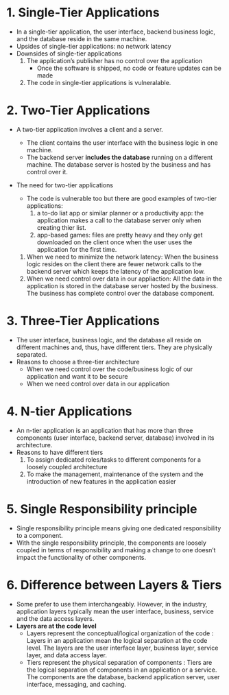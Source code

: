 # 1. Single-Tier Applications
- In a single-tier application, the user interface, backend business logic, and the database reside in the same machine.
- Upsides of single-tier applications: no network latency
- Downsides of single-tier applications
    1. The application’s publisher has no control over the application 
        - Once the software is shipped, no code or feature updates can be made
    2. The code in single-tier applications is vulneralable.

# 2. Two-Tier Applications
- A two-tier application involves a client and a server. 
    - The client contains the user interface with the business logic in one machine.
    - The backend server **includes the database** running on a different machine. The database server is hosted by the business and has control over it.

- The need for two-tier applications
    - The code is vulnerable too but there are good examples of two-tier applications:
        1. a to-do liat app or similar planner or a productivity app: the application makes a call to the database server only when creating thier list.
        2. app-based games: files are pretty heavy and they only get downloaded on the client once when the user uses the application for the first time.
    1. When we need to minimize the network latency: When the business logic resides on the client there are fewer network calls to the backend server which keeps the latency of the application low.
    2. When we need control over data in our appliaction: All the data in the application is stored in the database server hosted by the business. The business has complete control over the database component.
    
# 3. Three-Tier Applications
- The user interface, business logic, and the database all reside on different machines and, thus, have different tiers. They are physically separated.
- Reasons to choose a three-tier architecture
    - When we need control over the code/business logic of our application and want it to be secure
    - When we need control over data in our application

# 4. N-tier Applications
- An n-tier application is an application that has more than three components (user interface, backend server, database) involved in its architecture.
- Reasons to have different tiers
    1. To assign dedicated roles/tasks to different components for a loosely coupled architecture
    2. To make the management, maintenance of the system and the introduction of new features in the application easier

# 5. Single Responsibility principle
- Single responsibility principle means giving one dedicated responsibility to a component.
- With the single responsibility principle, the components are loosely coupled in terms of responsibility and making a change to one doesn’t impact the functionality of other components. 

# 6. Difference between Layers & Tiers
- Some prefer to use them interchangeably. However, in the industry, application layers typically mean the user interface, business, service and the data access layers.
- **Layers are at the code level**
    - Layers represent the conceptual/logical organization of the code
        : Layers in an application mean the logical separation at the code level. The layers are the user interface layer, business layer, service layer, and data access layer.
    - Tiers represent the physical separation of components
        : Tiers are the logical separation of components in an application or a service. The components are the database, backend application server, user interface, messaging, and caching.

